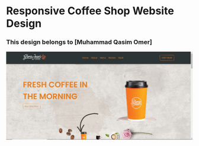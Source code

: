 # Responsive Coffee Shop Website Design
### This design belongs to [Muhammad Qasim Omer]

![preview img](/preview.png)
